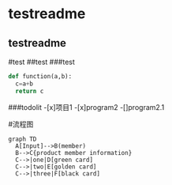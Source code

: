 # testreadme

testreadme
-----
#test
##test
###test

```python
def function(a,b):
  c=a+b
  return c
```

###todolit
-[x]项目1
-[x]program2
  -[]program2.1

#流程图
```
graph TD
  A[Input]-->B(member)
  B-->C{product member information}
  C-->|one|D[green card]
  C-->|two|E[golden card]
  C-->|three|F[black card]
```
